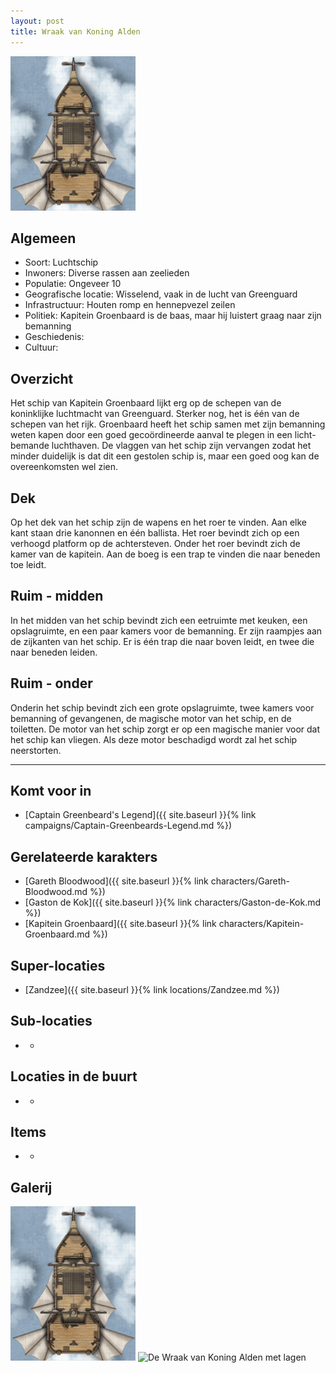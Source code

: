 ```yaml
---
layout: post
title: Wraak van Koning Alden
---
```


<img src="../images/Airship.jpg" alt="De Wraak van Koning Alden" width=200>

## Algemeen
* Soort: Luchtschip
* Inwoners: Diverse rassen aan zeelieden
* Populatie: Ongeveer 10
* Geografische locatie: Wisselend, vaak in de lucht van Greenguard
* Infrastructuur: Houten romp en hennepvezel zeilen 
* Politiek: Kapitein Groenbaard is de baas, maar hij luistert graag naar zijn bemanning
* Geschiedenis: 
* Cultuur: 

## Overzicht
Het schip van Kapitein Groenbaard lijkt erg op de schepen van de koninklijke luchtmacht van Greenguard. Sterker nog, het is één van de schepen van het rijk. Groenbaard heeft het schip samen met zijn bemanning weten kapen door een goed gecoördineerde aanval te plegen in een licht-bemande luchthaven. De vlaggen van het schip zijn vervangen zodat het minder duidelijk is dat dit een gestolen schip is, maar een goed oog kan de overeenkomsten wel zien.

## Dek
Op het dek van het schip zijn de wapens en het roer te vinden. Aan elke kant staan drie kanonnen en één ballista. Het roer bevindt zich op een verhoogd platform op de achtersteven. Onder het roer bevindt zich de kamer van de kapitein. Aan de boeg is een trap te vinden die naar beneden toe leidt.

## Ruim - midden
In het midden van het schip bevindt zich een eetruimte met keuken, een opslagruimte, en een paar kamers voor de bemanning. Er zijn raampjes aan de zijkanten van het schip. Er is één trap die naar boven leidt, en twee die naar beneden leiden.

## Ruim - onder
Onderin het schip bevindt zich een grote opslagruimte, twee kamers voor bemanning of gevangenen, de magische motor van het schip, en de toiletten. De motor van het schip zorgt er op een magische manier voor dat het schip kan vliegen. Als deze motor beschadigd wordt zal het schip neerstorten.

---

## Komt voor in
* [Captain Greenbeard's Legend]({{ site.baseurl }}{% link campaigns/Captain-Greenbeards-Legend.md %})

## Gerelateerde karakters
* [Gareth Bloodwood]({{ site.baseurl }}{% link characters/Gareth-Bloodwood.md %})
* [Gaston de Kok]({{ site.baseurl }}{% link characters/Gaston-de-Kok.md %})
* [Kapitein Groenbaard]({{ site.baseurl }}{% link characters/Kapitein-Groenbaard.md %})

## Super-locaties
* [Zandzee]({{ site.baseurl }}{% link locations/Zandzee.md %})

## Sub-locaties
* -

## Locaties in de buurt
* -

## Items
* -

## Galerij
<img src="../images/Airship.jpg" alt="De Wraak van Koning Alden" width=200>

<img src="../images/Airship Layers.jpg" alt="De Wraak van Koning Alden met lagen" width=600>

